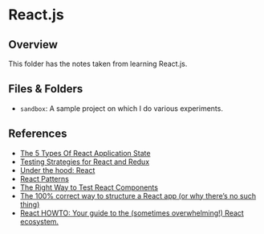 # React.js

## Overview

This folder has the notes taken from learning React.js.

## Files & Folders

- `sandbox`: A sample project on which I do various experiments.

## References

- [The 5 Types Of React Application State](http://jamesknelson.com/5-types-react-application-state/)
- [Testing Strategies for React and Redux](https://hacks.mozilla.org/2018/04/testing-strategies-for-react-and-redux/)
- [Under the hood: React](https://bogdan-lyashenko.github.io/Under-the-hood-ReactJS/)
- [React Patterns](https://reactpatterns.com/)
- [The Right Way to Test React Components](https://medium.freecodecamp.org/the-right-way-to-test-react-components-548a4736ab22)
- [The 100% correct way to structure a React app (or why there’s no such thing)](https://hackernoon.com/the-100-correct-way-to-structure-a-react-app-or-why-theres-no-such-thing-3ede534ef1ed)
- [React HOWTO: Your guide to the (sometimes overwhelming!) React ecosystem.](https://github.com/petehunt/react-howto)
